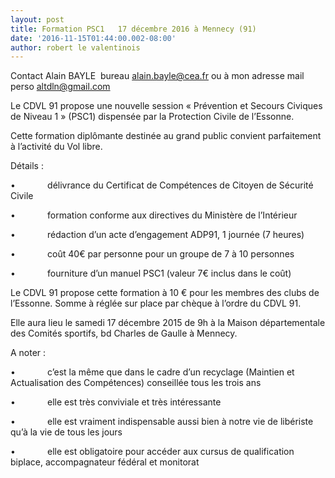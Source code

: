 ```yaml
---
layout: post
title: Formation PSC1   17 décembre 2016 à Mennecy (91)
date: '2016-11-15T01:44:00.002-08:00'
author: robert le valentinois
---
```

 Contact Alain BAYLE&nbsp; bureau [alain.bayle@cea.fr](mailto:alain.bayle@cea.fr) ou à mon adresse mail perso [altdln@gmail.com](mailto:altdln@gmail.com)

  

 Le CDVL 91 propose une nouvelle session « Prévention et Secours Civiques de Niveau 1 » (PSC1) dispensée par la Protection Civile de l’Essonne.

 Cette formation diplômante destinée au grand public convient parfaitement à l’activité du Vol libre.

 Détails :

 •&nbsp;&nbsp;&nbsp;&nbsp;&nbsp;&nbsp;&nbsp;&nbsp;&nbsp;&nbsp;&nbsp;&nbsp; délivrance du Certificat de Compétences de Citoyen de Sécurité Civile

 •&nbsp;&nbsp;&nbsp;&nbsp;&nbsp;&nbsp;&nbsp;&nbsp;&nbsp;&nbsp;&nbsp;&nbsp; formation conforme aux directives du Ministère de l’Intérieur

 •&nbsp;&nbsp;&nbsp;&nbsp;&nbsp;&nbsp;&nbsp;&nbsp;&nbsp;&nbsp;&nbsp;&nbsp; rédaction d’un acte d’engagement ADP91, 1 journée (7 heures)

 •&nbsp;&nbsp;&nbsp;&nbsp;&nbsp;&nbsp;&nbsp;&nbsp;&nbsp;&nbsp;&nbsp;&nbsp; coût 40€ par personne pour un groupe de 7 à 10 personnes

 •&nbsp;&nbsp;&nbsp;&nbsp;&nbsp;&nbsp;&nbsp;&nbsp;&nbsp;&nbsp;&nbsp;&nbsp; fourniture d’un manuel PSC1 (valeur 7€ inclus dans le coût)

 Le CDVL 91 propose cette formation à 10 € pour les membres des clubs de l’Essonne. Somme à réglée sur place par chèque à l’ordre du CDVL 91.

 Elle aura lieu le samedi 17 décembre 2015 de 9h à la Maison départementale des Comités sportifs, bd Charles de Gaulle à Mennecy.

 A noter :

 •&nbsp;&nbsp;&nbsp;&nbsp;&nbsp;&nbsp;&nbsp;&nbsp;&nbsp;&nbsp;&nbsp;&nbsp; c’est la même que dans le cadre d’un recyclage (Maintien et Actualisation des Compétences) conseillée tous les trois ans

 •&nbsp;&nbsp;&nbsp;&nbsp;&nbsp;&nbsp;&nbsp;&nbsp;&nbsp;&nbsp;&nbsp;&nbsp; elle est très conviviale et très intéressante

 •&nbsp;&nbsp;&nbsp;&nbsp;&nbsp;&nbsp;&nbsp;&nbsp;&nbsp;&nbsp;&nbsp;&nbsp; elle est vraiment indispensable aussi bien à notre vie de libériste qu’à la vie de tous les jours

 •&nbsp;&nbsp;&nbsp;&nbsp;&nbsp;&nbsp;&nbsp;&nbsp;&nbsp;&nbsp;&nbsp;&nbsp; elle est obligatoire pour accéder aux cursus de qualification biplace, accompagnateur fédéral et monitorat
